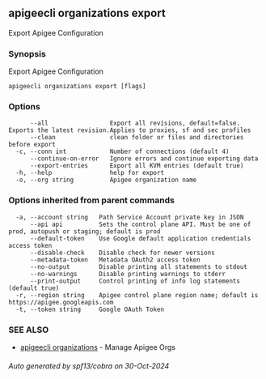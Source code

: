 ## apigeecli organizations export

Export Apigee Configuration

### Synopsis

Export Apigee Configuration

```
apigeecli organizations export [flags]
```

### Options

```
      --all                 Export all revisions, default=false. Exports the latest revision.Applies to proxies, sf and sec profiles
      --clean               clean folder or files and directories before export
  -c, --conn int            Number of connections (default 4)
      --continue-on-error   Ignore errors and continue exporting data
      --export-entries      Export all KVM entries (default true)
  -h, --help                help for export
  -o, --org string          Apigee organization name
```

### Options inherited from parent commands

```
  -a, --account string   Path Service Account private key in JSON
      --api api          Sets the control plane API. Must be one of prod, autopush or staging; default is prod
      --default-token    Use Google default application credentials access token
      --disable-check    Disable check for newer versions
      --metadata-token   Metadata OAuth2 access token
      --no-output        Disable printing all statements to stdout
      --no-warnings      Disable printing warnings to stderr
      --print-output     Control printing of info log statements (default true)
  -r, --region string    Apigee control plane region name; default is https://apigee.googleapis.com
  -t, --token string     Google OAuth Token
```

### SEE ALSO

* [apigeecli organizations](apigeecli_organizations.md)	 - Manage Apigee Orgs

###### Auto generated by spf13/cobra on 30-Oct-2024
